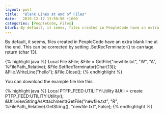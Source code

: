 ```yaml
---
layout: post
title:  "Blank Lines at end of Files"
date:   2019-12-17 13:50:56 +1000
categories: [PeopleCode, Files]
blurb: By default, it seems, files created in PeopleCode have an extra blank line at the end.
---
```


By default, it seems, files created in PeopleCode have an extra blank line at the end.
This can be corrected by setting .SetRecTerminator() to carriage return (char 13).

{% highlight java %}
   Local File &File;
   &File = GetFile("newfile.txt", "W", "A", %FilePath_Relative);
   &File.SetRecTerminator(Char(13));
   &File.WriteLine("hello");
   &File.Close();
{% endhighlight %}

You can download the example file like this:

{% highlight java %}
   Local PTFP_FEED:UTILITY:Utility &Util = create PTFP_FEED:UTILITY:Utility();
   &Util.viewStringAsAttachment(GetFile("newfile.txt", "R", %FilePath_Relative).GetString(), "newfile.txt", False);
{% endhighlight %}
